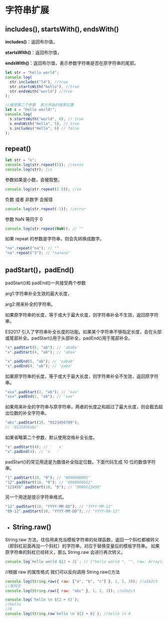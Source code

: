 # 字符串扩展

## includes(), startsWith(), endsWith()

**includes()**：返回布尔值，

**startsWith()**：返回布尔值，

**endsWith()**：返回布尔值，表示参数字符串是否在原字符串的尾部。

```javascript
let str = "hello world";
console.log(
  str.includes("ld"), //true
  str.startsWith("hello"), //true
  str.endsWith("world") //true
);

//接受第二个参数  表示开始的搜索位置
let s = "Hello world!";
console.log(
  s.startsWith("world", 6), // true
  s.endsWith("Hello", 5), // true
  s.includes("Hello", 6) // false
);
```

## repeat()

```javascript
let str = "x";
console.log(str.repeat(5)); //xxxxx
console.log(str); //x
```

参数如果是小数，会被取整。

```javascript
console.log(str.repeat(2.5)); //xx
```

负数 或者 非数字 会报错

```javascript
console.log(str.repeat(-1)); //error
```

参数 NaN 等同于 0

```javascript
console.log(str.repeat(NaN)); // ""
```

如果 repeat 的参数是字符串，则会先转换成数字。

```javascript
"na".repeat("na"); // ""
"na".repeat("3"); // "nanana"
```

## padStart()，padEnd()

padStart()和 padEnd()一共接受两个参数

arg1:字符串补全生效的最大长度，

arg2:用来补全的字符串。

如果原字符串的长度，等于或大于最大长度，则字符串补全不生效，返回原字符串。

ES2017 引入了字符串补全长度的功能。如果某个字符串不够指定长度，会在头部或尾部补全。padStart()用于头部补全，padEnd()用于尾部补全。

```javascript
"x".padStart(5, "ab"); // 'ababx'
"x".padStart(4, "ab"); // 'abax'

"x".padEnd(5, "ab"); // 'xabab'
"x".padEnd(4, "ab"); // 'xaba'
```

如果原字符串的长度，等于或大于最大长度，则字符串补全不生效，返回原字符串。

```javascript
"xxx".padStart(2, "ab"); // 'xxx'
"xxx".padEnd(2, "ab"); // 'xxx'
```

如果用来补全的字符串与原字符串，两者的长度之和超过了最大长度，则会截去超出位数的补全字符串。

```javascript
"abc".padStart(10, "0123456789");
// '0123456abc'
```

如果省略第二个参数，默认使用空格补全长度。

```javascript
"x".padStart(4); // '   x'
"x".padEnd(4); // 'x   '
```

padStart()的常见用途是为数值补全指定位数。下面代码生成 10 位的数值字符串。

```javascript
"1".padStart(10, "0"); // "0000000001"
"12".padStart(10, "0"); // "0000000012"
"123456".padStart(10, "0"); // "0000123456"
```

另一个用途是提示字符串格式。

```javascript
"12".padStart(10, "YYYY-MM-DD"); // "YYYY-MM-12"
"09-12".padStart(10, "YYYY-MM-DD"); // "YYYY-09-12"
```

- ## String.raw()

String.raw 方法，往往用来充当模板字符串的处理函数，返回一个斜杠都被转义（即斜杠前面再加一个斜杠）的字符串，对应于替换变量后的模板字符串。
如果原字符串的斜杠已经转义，那么 String.raw 会进行再次转义。

```javascript
console.log`hello world ${2 + 3}`; // ["hello world ", "", raw: Array(2)] 5
```

//根据 raw 的属性格式 我们可以反向调用 String.raw()方法

```javascript
console.log(String.raw({ raw: ["a", "b", "c"] }, 1, 2, 3)); //a1b2c3
//等同于
console.log(String.raw({ raw: "abc" }, 1, 2, 3)); //a1b2c3
```

```javascript
console.log(`hello \n ${2 + 6}`);
//hello
//8
console.log(String.raw`hello \n ${2 + 6}`); //hello \n 8
```
